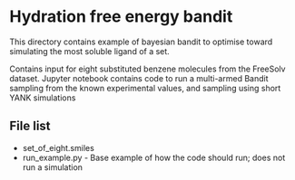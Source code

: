 Hydration free energy bandit
=====================================
This directory contains example of bayesian bandit to optimise toward simulating
the most soluble ligand of a set.

Contains input for eight substituted benzene molecules from the FreeSolv dataset.
Jupyter notebook contains code to run a multi-armed Bandit sampling from the known experimental values, and sampling using short YANK simulations  

File list
-------------
* set_of_eight.smiles 
* run_example.py - Base example of how the code should run; does not run a simulation
